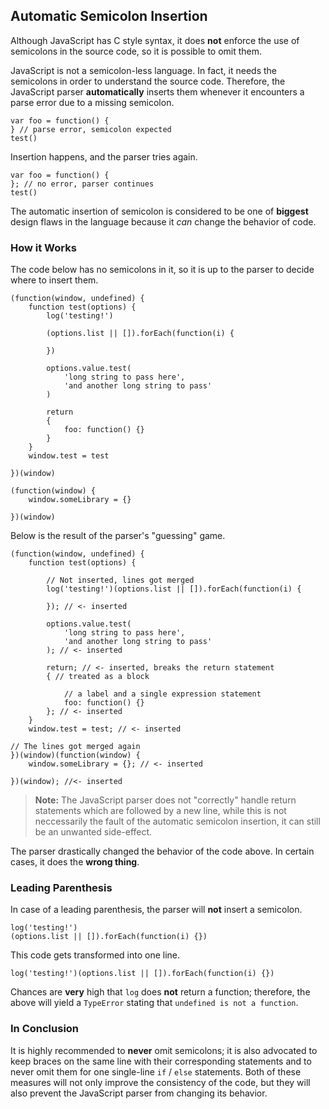 ## Automatic Semicolon Insertion

Although JavaScript has C style syntax, it does **not** enforce the use of
semicolons in the source code, so it is possible to omit them.

JavaScript is not a semicolon-less language. In fact, it needs the 
semicolons in order to understand the source code. Therefore, the JavaScript
parser **automatically** inserts them whenever it encounters a parse
error due to a missing semicolon.

    var foo = function() {
    } // parse error, semicolon expected
    test()

Insertion happens, and the parser tries again.

    var foo = function() {
    }; // no error, parser continues
    test()

The automatic insertion of semicolon is considered to be one of **biggest**
design flaws in the language because it *can* change the behavior of code.

### How it Works

The code below has no semicolons in it, so it is up to the parser to decide where
to insert them.

    (function(window, undefined) {
        function test(options) {
            log('testing!')

            (options.list || []).forEach(function(i) {

            })

            options.value.test(
                'long string to pass here',
                'and another long string to pass'
            )

            return
            {
                foo: function() {}
            }
        }
        window.test = test

    })(window)

    (function(window) {
        window.someLibrary = {}

    })(window)

Below is the result of the parser's "guessing" game.

    (function(window, undefined) {
        function test(options) {

            // Not inserted, lines got merged
            log('testing!')(options.list || []).forEach(function(i) {

            }); // <- inserted

            options.value.test(
                'long string to pass here',
                'and another long string to pass'
            ); // <- inserted

            return; // <- inserted, breaks the return statement
            { // treated as a block

                // a label and a single expression statement
                foo: function() {} 
            }; // <- inserted
        }
        window.test = test; // <- inserted

    // The lines got merged again
    })(window)(function(window) {
        window.someLibrary = {}; // <- inserted

    })(window); //<- inserted

> **Note:** The JavaScript parser does not "correctly" handle return statements 
> which are followed by a new line, while this is not neccessarily the fault of 
> the automatic semicolon insertion, it can still be an unwanted side-effect. 

The parser drastically changed the behavior of the code above. In certain cases,
it does the **wrong thing**.

### Leading Parenthesis

In case of a leading parenthesis, the parser will **not** insert a semicolon.

    log('testing!')
    (options.list || []).forEach(function(i) {})

This code gets transformed into one line.

    log('testing!')(options.list || []).forEach(function(i) {})

Chances are **very** high that `log` does **not** return a function; therefore,
the above will yield a `TypeError` stating that `undefined is not a function`.

### In Conclusion

It is highly recommended to **never** omit semicolons; it is also advocated to 
keep braces on the same line with their corresponding statements and to never omit 
them for one single-line `if` / `else` statements. Both of these measures will 
not only improve the consistency of the code, but they will also prevent the 
JavaScript parser from changing its behavior.

